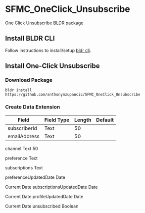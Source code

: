 # SFMC_OneClick_Unsubscribe
One Click Unsubscribe BLDR package

## Install BLDR CLI
Follow instructions to install/setup [bldr cli](https://www.npmjs.com/package/@basetime/bldr-sfmc).

## Install One-Click Unsubscribe

### Download Package
`bldr install https://github.com/anthonymzupancic/SFMC_OneClick_Unsubscribe`


### Create Data Extension
| Field | Field Type | Length | Default |
| -----| ----------| --------|--------|
| subscriberId  | Text | 50 | |
| emailAddress | Text | 50 | |

channel
Text
50

preference
Text

subscriptions
Text

preferenceUpdatedDate
Date

Current Date
subscriptionsUpdatedDate
Date

Current Date
profileUpdatedDate
Date

Current Date
unsubscribed
Boolean

